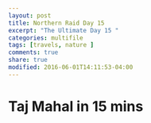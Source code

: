 ```yaml
---
layout: post
title: Northern Raid Day 15
excerpt: "The Ultimate Day 15 "
categories: multifile
tags: [travels, nature ]
comments: true
share: true
modified: 2016-06-01T14:11:53-04:00
---
```


# Taj Mahal in 15 mins
